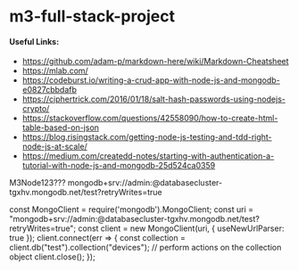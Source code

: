 # m3-full-stack-project

#### Useful Links:
* https://github.com/adam-p/markdown-here/wiki/Markdown-Cheatsheet
* https://mlab.com/
* https://codeburst.io/writing-a-crud-app-with-node-js-and-mongodb-e0827cbbdafb
* https://ciphertrick.com/2016/01/18/salt-hash-passwords-using-nodejs-crypto/
* https://stackoverflow.com/questions/42558090/how-to-create-html-table-based-on-json
* https://blog.risingstack.com/getting-node-js-testing-and-tdd-right-node-js-at-scale/
* https://medium.com/createdd-notes/starting-with-authentication-a-tutorial-with-node-js-and-mongodb-25d524ca0359

M3Node123???
mongodb+srv://admin:<password>@databasecluster-tgxhv.mongodb.net/test?retryWrites=true
  
  
const MongoClient = require('mongodb').MongoClient;
const uri = "mongodb+srv://admin:<password>@databasecluster-tgxhv.mongodb.net/test?retryWrites=true";
const client = new MongoClient(uri, { useNewUrlParser: true });
client.connect(err => {
  const collection = client.db("test").collection("devices");
  // perform actions on the collection object
  client.close();
});

